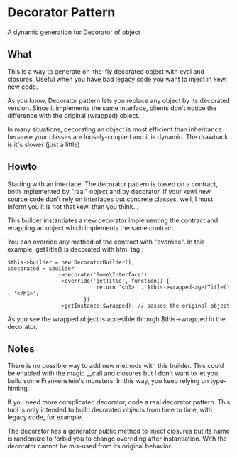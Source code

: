 # Decorator Pattern

A dynamic generation for Decorator of object

## What 

This is a way to generate on-the-fly decorated object with eval and closures.
Useful when you have bad legacy code you want to inject in kewl new code. 

As you know, Decorator pattern lets you replace any object by its decorated
version. Since it implements the same interface, clients don't notice the
difference with the original (wrapped) object. 

In many situations, decorating an object is most efficient than 
inheritance because your classes are loosely-coupled
and it is dynamic. The drawback is it's slower (just a little)

## Howto

Starting with an interface. The decorator pattern is based on a contract, 
both implemented by "real" object and by decorator. If your kewl new source code
don't rely on interfaces but concrete classes, well, I must inform you it 
is not that kewl than you think...

This builder instantiates a new decorator implementing the contract and wrapping
an object which implements the same contract. 

You can override any method of the contract with "override".
In this example, getTitle() is decorated with html tag :

```
$this->builder = new DecoratorBuilder();
$decorated = $builder
                ->decorate('Some\Interface')
                ->override('getTitle', function() {
                            return '<h1>' . $this->wrapped->getTitle() . '</h1>';
                        })
                ->getInstance($wrapped); // passes the original object
```

As you see the wrapped object is accesible through $this->wrapped in the decorator.

## Notes

There is no possible way to add new methods with this builder. This could be
enabled with the magic __call and closures but I don't want to let you build 
some Frankenstein's monsters. In this way, you keep relying on type-hinting.

If you need more complicated decorator, code a real decorator pattern. This tool
is only intended to build decorated objects from time to time, with legacy code,
for example.

The decorator has a generator public method to inject closures but its name
is randomize to forbid you to change overriding after instantiation. With
the decorator cannot be mis-used from its original behavior. 

